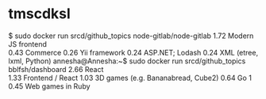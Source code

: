 # tmscdksl
$ sudo docker run srcd/github_topics node-gitlab/node-gitlab
1.72    Modern JS frontend                                                      
0.43	Commerce
0.26	Yii framework
0.24	ASP.NET; Lodash
0.24	XML (etree, lxml, Python)
annesha@Annesha:~$ sudo docker run srcd/github_topics bblfsh/dashboard
2.66    React                                                                   
1.33	Frontend / React
1.03	3D games (e.g. Bananabread, Cube2)
0.64	Go 1
0.45	Web games in Ruby
